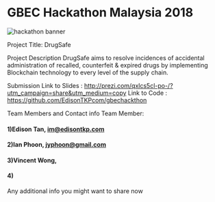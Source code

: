 # GBEC Hackathon Malaysia 2018
![hackathon banner](https://github.com/GoBlockchainNetwork/HackathonMalaysia2018/blob/master/docs/banner.jpg)

Project Title: DrugSafe

Project Description
DrugSafe aims to resolve incidences of accidental administration of recalled, counterfeit & expired drugs by implementing Blockchain technology to every level of the supply chain.

Submission
Link to Slides :  http://prezi.com/qxlcs5cl-po-/?utm_campaign=share&utm_medium=copy
Link to Code : https://github.com/EdisonTKPcom/gbechackthon

Team Members and Contact info
Team Member: 
#### 1)Edison Tan, im@edisontkp.com
#### 2)Ian Phoon, jyphoon@gmail.com
#### 3)Vincent Wong, 
#### 4)

Any additional info you might want to share now
